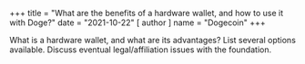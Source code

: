 +++
title = "What are the benefits of a hardware wallet, and how to use it with Doge?"
date = "2021-10-22"
[ author ]
  name = "Dogecoin"
+++

What is a hardware wallet, and what are its advantages? List several options available. Discuss eventual legal/affiliation issues with the foundation.